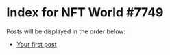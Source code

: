 # Index for NFT World #7749
Posts will be displayed in the order below:

- [Your first post](./001-first.md)

